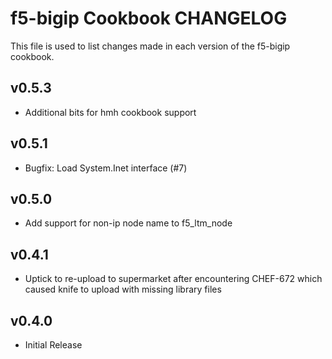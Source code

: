 f5-bigip Cookbook CHANGELOG
==============================
This file is used to list changes made in each version of the f5-bigip cookbook.

v0.5.3
------
* Additional bits for hmh cookbook support

v0.5.1
------
* Bugfix: Load System.Inet interface (#7)

v0.5.0
------
* Add support for non-ip node name to f5_ltm_node

v0.4.1
------
* Uptick to re-upload to supermarket after encountering CHEF-672 which caused knife to upload with missing library files

v0.4.0
------
* Initial Release
